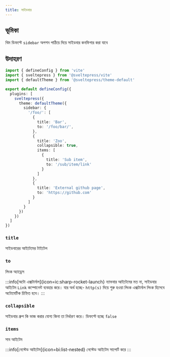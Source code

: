 ```yaml
---
title: সাইডবার
---
```


## ভূমিকা

থিম ডিফল্টে `sidebar` অপশন পাঠিয়ে দিয়ে সাইডবার কনফিগার করা যাবে

## উদাহরণ

```ts
import { defineConfig } from 'vite'
import { sveltepress } from '@sveltepress/vite'
import { defaultTheme } from '@sveltepress/theme-default'

export default defineConfig({
  plugins: [
    sveltepress({
      theme: defaultTheme({
        sidebar: {
          '/foo/': [
            {
              title: 'Bar',
              to: '/foo/bar/',
            },
            {
              title: 'Zoo',
              collapsible: true,
              items: [
                {
                  title: 'Sub item',
                  to: '/sub/item/link'
                }
              ]
            },
            {
              title: 'External github page',
              to: 'https://github.com'
            }
          ]
        }
      })
    })
  ]
})
```

### `title`

সাইডবারের আইটেমের টাইটেল

### `to`

লিংক অ্যাড্রেস 

:::info[অটো এক্সটার্নাল]{icon=ic:sharp-rocket-launch}
ন্যাভবার আইটেমের মত না, সাইডবার আইটেম `Link` কম্পোনেন্ট ব্যবহার করে। যার অর্থ হচ্ছে- `http(s)` দিয়ে শুরু হওয়া লিংক এক্সটার্নাল লিংক হিসেবে অটোমেটিক চিহ্নিত হবে।
:::

### `collapsible`

সাইডবার গ্রুপ কি ভাজ করার যোগ্য কিনা তা নির্ধারণ করে। ডিফল্টে হচ্ছে `false`

### `items`

সাব আইটেম

:::info[নেস্টেড আইটেম]{icon=bi:list-nested}
নেস্টেড আইটেম সাপোর্ট করে
:::